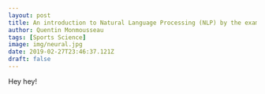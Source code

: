 ```yaml
---
layout: post
title: An introduction to Natural Language Processing (NLP) by the example
author: Quentin Monmousseau
tags: [Sports Science]
image: img/neural.jpg
date: 2019-02-27T23:46:37.121Z
draft: false
---
```


Hey hey!